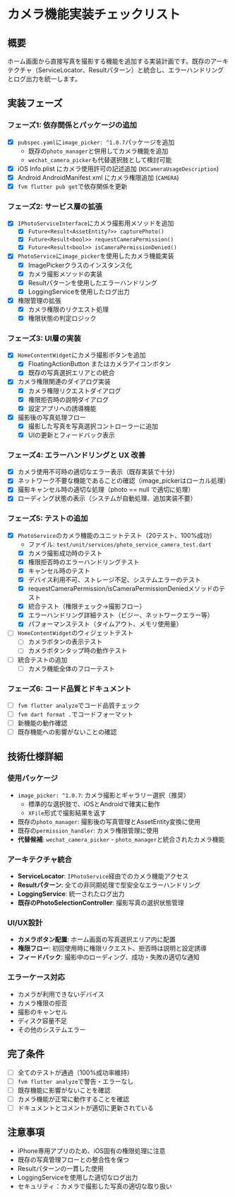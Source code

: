 # カメラ機能実装チェックリスト

## 概要
ホーム画面から直接写真を撮影する機能を追加する実装計画です。既存のアーキテクチャ（ServiceLocator、Result<T>パターン）と統合し、エラーハンドリングとログ出力を統一します。

## 実装フェーズ

### フェーズ1: 依存関係とパッケージの追加
- [x] `pubspec.yaml`に`image_picker: ^1.0.7`パッケージを追加
  - 既存の`photo_manager`と併用してカメラ機能を追加
  - `wechat_camera_picker`も代替選択肢として検討可能
- [x] iOS Info.plist にカメラ使用許可の記述追加 (`NSCameraUsageDescription`)
- [x] Android AndroidManifest.xml にカメラ権限追加 (`CAMERA`)
- [x] `fvm flutter pub get`で依存関係を更新

### フェーズ2: サービス層の拡張
- [x] `IPhotoServiceInterface`にカメラ撮影用メソッドを追加
  - [x] `Future<Result<AssetEntity?>> capturePhoto()`
  - [x] `Future<Result<bool>> requestCameraPermission()`
  - [x] `Future<Result<bool>> isCameraPermissionDenied()`
- [x] `PhotoService`に`image_picker`を使用したカメラ機能実装
  - [x] ImagePickerクラスのインスタンス化
  - [x] カメラ撮影メソッドの実装
  - [x] Result<T>パターンを使用したエラーハンドリング
  - [x] LoggingServiceを使用したログ出力
- [x] 権限管理の拡張
  - [x] カメラ権限のリクエスト処理
  - [x] 権限状態の判定ロジック

### フェーズ3: UI層の実装
- [x] `HomeContentWidget`にカメラ撮影ボタンを追加
  - [x] FloatingActionButton またはカメラアイコンボタン
  - [x] 既存の写真選択エリアとの統合
- [x] カメラ権限関連のダイアログ実装
  - [x] カメラ権限リクエストダイアログ
  - [x] 権限拒否時の説明ダイアログ
  - [x] 設定アプリへの誘導機能
- [x] 撮影後の写真処理フロー
  - [x] 撮影した写真を写真選択コントローラーに追加
  - [x] UIの更新とフィードバック表示

### フェーズ4: エラーハンドリングと UX 改善
- [x] カメラ使用不可時の適切なエラー表示（既存実装で十分）
- [x] ネットワーク不要な機能であることの確認（image_pickerはローカル処理）
- [x] 撮影キャンセル時の適切な処理（photo == null で適切に処理）
- [x] ローディング状態の表示（システムが自動処理、追加実装不要）

### フェーズ5: テストの追加
- [x] `PhotoService`のカメラ機能のユニットテスト（20テスト、100%成功）
  - ファイル: `test/unit/services/photo_service_camera_test.dart`
  - [x] カメラ撮影成功時のテスト
  - [x] 権限拒否時のエラーハンドリングテスト
  - [x] キャンセル時のテスト
  - [x] デバイス利用不可、ストレージ不足、システムエラーのテスト
  - [x] requestCameraPermission/isCameraPermissionDeniedメソッドのテスト
  - [x] 統合テスト（権限チェック→撮影フロー）
  - [x] エラーハンドリング詳細テスト（ビジー、ネットワークエラー等）
  - [x] パフォーマンステスト（タイムアウト、メモリ使用量）
- [ ] `HomeContentWidget`のウィジェットテスト
  - [ ] カメラボタンの表示テスト
  - [ ] カメラボタンタップ時の動作テスト
- [ ] 統合テストの追加
  - [ ] カメラ機能全体のフローテスト

### フェーズ6: コード品質とドキュメント
- [ ] `fvm flutter analyze`でコード品質チェック
- [ ] `fvm dart format .`でコードフォーマット
- [ ] 新機能の動作確認
- [ ] 既存機能への影響がないことの確認

## 技術仕様詳細

### 使用パッケージ
- `image_picker: ^1.0.7`: カメラ撮影とギャラリー選択（推奨）
  - 標準的な選択肢で、iOSとAndroidで確実に動作
  - `XFile`形式で撮影結果を返す
- 既存の`photo_manager`: 撮影後の写真管理とAssetEntity変換に使用
- 既存の`permission_handler`: カメラ権限管理に使用
- **代替候補**: `wechat_camera_picker` - `photo_manager`と統合されたカメラ機能

### アーキテクチャ統合
- **ServiceLocator**: `IPhotoService`経由でのカメラ機能アクセス
- **Result<T>パターン**: 全ての非同期処理で型安全なエラーハンドリング
- **LoggingService**: 統一されたログ出力
- **既存のPhotoSelectionController**: 撮影写真の選択状態管理

### UI/UX設計
- **カメラボタン配置**: ホーム画面の写真選択エリア内に配置
- **権限フロー**: 初回使用時に権限リクエスト、拒否時は説明と設定誘導
- **フィードバック**: 撮影中のローディング、成功・失敗の適切な通知

### エラーケース対応
- カメラが利用できないデバイス
- カメラ権限の拒否
- 撮影のキャンセル
- ディスク容量不足
- その他のシステムエラー

## 完了条件
- [ ] 全てのテストが通過（100%成功率維持）
- [ ] `fvm flutter analyze`で警告・エラーなし
- [ ] 既存機能に影響がないことを確認
- [ ] カメラ機能が正常に動作することを確認
- [ ] ドキュメントとコメントが適切に更新されている

## 注意事項
- iPhone専用アプリのため、iOS固有の権限処理に注意
- 既存の写真管理フローとの整合性を保つ
- Result<T>パターンの一貫した使用
- LoggingServiceを使用した適切なログ出力
- セキュリティ：カメラで撮影した写真の適切な取り扱い